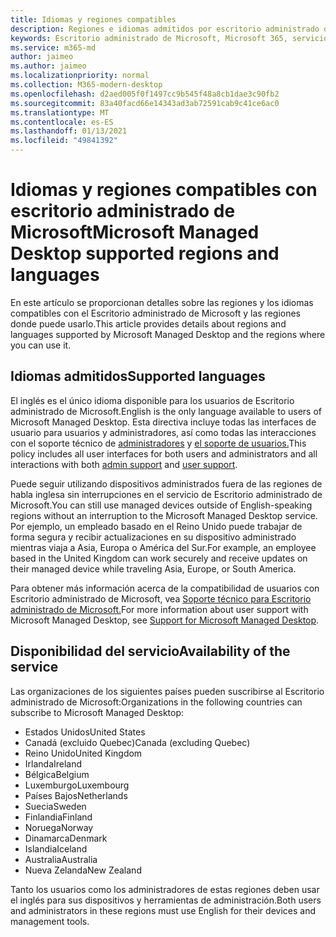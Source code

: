 ```yaml
---
title: Idiomas y regiones compatibles
description: Regiones e idiomas admitidos por escritorio administrado de Microsoft
keywords: Escritorio administrado de Microsoft, Microsoft 365, servicio, documentación
ms.service: m365-md
author: jaimeo
ms.author: jaimeo
ms.localizationpriority: normal
ms.collection: M365-modern-desktop
ms.openlocfilehash: d2aed005f0f1497cc9b545f48a8cb1dae3c90fb2
ms.sourcegitcommit: 83a40facd66e14343ad3ab72591cab9c41ce6ac0
ms.translationtype: MT
ms.contentlocale: es-ES
ms.lasthandoff: 01/13/2021
ms.locfileid: "49841392"
---
```

# <a name="microsoft-managed-desktop-supported-regions-and-languages"></a><span data-ttu-id="d806b-104">Idiomas y regiones compatibles con escritorio administrado de Microsoft</span><span class="sxs-lookup"><span data-stu-id="d806b-104">Microsoft Managed Desktop supported regions and languages</span></span>

<span data-ttu-id="d806b-105">En este artículo se proporcionan detalles sobre las regiones y los idiomas compatibles con el Escritorio administrado de Microsoft y las regiones donde puede usarlo.</span><span class="sxs-lookup"><span data-stu-id="d806b-105">This article provides details about regions and languages supported by Microsoft Managed Desktop and the regions where you can use it.</span></span>

## <a name="supported-languages"></a><span data-ttu-id="d806b-106">Idiomas admitidos</span><span class="sxs-lookup"><span data-stu-id="d806b-106">Supported languages</span></span>

<span data-ttu-id="d806b-107">El inglés es el único idioma disponible para los usuarios de Escritorio administrado de Microsoft.</span><span class="sxs-lookup"><span data-stu-id="d806b-107">English is the only language available to users of Microsoft Managed Desktop.</span></span> <span data-ttu-id="d806b-108">Esta directiva incluye todas las interfaces de usuario para usuarios y administradores, así como todas las interacciones con el soporte técnico de [administradores](https://docs.microsoft.com/microsoft-365/managed-desktop/working-with-managed-desktop/admin-support) y [el soporte de usuarios.](https://docs.microsoft.com/microsoft-365/managed-desktop/working-with-managed-desktop/end-user-support)</span><span class="sxs-lookup"><span data-stu-id="d806b-108">This policy includes all user interfaces for both users and administrators and all interactions with both [admin support](https://docs.microsoft.com/microsoft-365/managed-desktop/working-with-managed-desktop/admin-support) and [user support](https://docs.microsoft.com/microsoft-365/managed-desktop/working-with-managed-desktop/end-user-support).</span></span>


<span data-ttu-id="d806b-109">Puede seguir utilizando dispositivos administrados fuera de las regiones de habla inglesa sin interrupciones en el servicio de Escritorio administrado de Microsoft.</span><span class="sxs-lookup"><span data-stu-id="d806b-109">You can still use managed devices outside of English-speaking regions without an interruption to the Microsoft Managed Desktop service.</span></span> <span data-ttu-id="d806b-110">Por ejemplo, un empleado basado en el Reino Unido puede trabajar de forma segura y recibir actualizaciones en su dispositivo administrado mientras viaja a Asia, Europa o América del Sur.</span><span class="sxs-lookup"><span data-stu-id="d806b-110">For example, an employee based in the United Kingdom can work securely and receive updates on their managed device while traveling Asia, Europe, or South America.</span></span> 

<span data-ttu-id="d806b-111">Para obtener más información acerca de la compatibilidad de usuarios con Escritorio administrado de Microsoft, vea [Soporte técnico para Escritorio administrado de Microsoft.](https://docs.microsoft.com/microsoft-365/managed-desktop/service-description/support)</span><span class="sxs-lookup"><span data-stu-id="d806b-111">For more information about user support with Microsoft Managed Desktop, see [Support for Microsoft Managed Desktop](https://docs.microsoft.com/microsoft-365/managed-desktop/service-description/support).</span></span>

## <a name="availability-of-the-service"></a><span data-ttu-id="d806b-112">Disponibilidad del servicio</span><span class="sxs-lookup"><span data-stu-id="d806b-112">Availability of the service</span></span>

<span data-ttu-id="d806b-113">Las organizaciones de los siguientes países pueden suscribirse al Escritorio administrado de Microsoft:</span><span class="sxs-lookup"><span data-stu-id="d806b-113">Organizations in the following countries can subscribe to Microsoft Managed Desktop:</span></span>

- <span data-ttu-id="d806b-114">Estados Unidos</span><span class="sxs-lookup"><span data-stu-id="d806b-114">United States</span></span>
- <span data-ttu-id="d806b-115">Canadá (excluido Quebec)</span><span class="sxs-lookup"><span data-stu-id="d806b-115">Canada (excluding Quebec)</span></span>
- <span data-ttu-id="d806b-116">Reino Unido</span><span class="sxs-lookup"><span data-stu-id="d806b-116">United Kingdom</span></span>
- <span data-ttu-id="d806b-117">Irlanda</span><span class="sxs-lookup"><span data-stu-id="d806b-117">Ireland</span></span>
- <span data-ttu-id="d806b-118">Bélgica</span><span class="sxs-lookup"><span data-stu-id="d806b-118">Belgium</span></span>
- <span data-ttu-id="d806b-119">Luxemburgo</span><span class="sxs-lookup"><span data-stu-id="d806b-119">Luxembourg</span></span>
- <span data-ttu-id="d806b-120">Países Bajos</span><span class="sxs-lookup"><span data-stu-id="d806b-120">Netherlands</span></span>
- <span data-ttu-id="d806b-121">Suecia</span><span class="sxs-lookup"><span data-stu-id="d806b-121">Sweden</span></span>
- <span data-ttu-id="d806b-122">Finlandia</span><span class="sxs-lookup"><span data-stu-id="d806b-122">Finland</span></span>
- <span data-ttu-id="d806b-123">Noruega</span><span class="sxs-lookup"><span data-stu-id="d806b-123">Norway</span></span>
- <span data-ttu-id="d806b-124">Dinamarca</span><span class="sxs-lookup"><span data-stu-id="d806b-124">Denmark</span></span>
- <span data-ttu-id="d806b-125">Islandia</span><span class="sxs-lookup"><span data-stu-id="d806b-125">Iceland</span></span>
- <span data-ttu-id="d806b-126">Australia</span><span class="sxs-lookup"><span data-stu-id="d806b-126">Australia</span></span>
- <span data-ttu-id="d806b-127">Nueva Zelanda</span><span class="sxs-lookup"><span data-stu-id="d806b-127">New Zealand</span></span>

<span data-ttu-id="d806b-128">Tanto los usuarios como los administradores de estas regiones deben usar el inglés para sus dispositivos y herramientas de administración.</span><span class="sxs-lookup"><span data-stu-id="d806b-128">Both users and administrators in these regions must use English for their devices and management tools.</span></span> 

